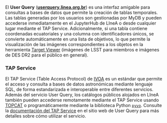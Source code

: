 El **User Query** ([**userquery.linea.org.br**](https://userquery.linea.org.br/)) es una interfaz amigable para consultas a bases de datos que permite la creación de tablas temporales. Las tablas generadas por los usuarios son gestionadas por MyDB y pueden accederse inmediatamente en el JupyterHub de LIneA o desde cualquier lugar mediante el TAP Service. Adicionalmente, si una tabla contiene coordenadas ecuatoriales y una columna con identificadores únicos, se convierte automáticamente en una lista de objetivos, lo que permite la visualización de las imágenes correspondientes a los objetos en la herramienta [Target Viewer](../sci-platforms/target_viewer.md) (imágenes de LSST para miembros e imágenes de DES DR2 para el público en general).

### TAP Service
El TAP Service (Table Access Protocol) de [IVOA](https://ivoa.net/index.html) es un estándar que permite el acceso y consulta a bases de datos astronómicas mediante lenguaje SQL, de forma estandarizada e interoperable entre diferentes servicios. Además del servicio User Query, los catálogos públicos alojados en LIneA también pueden accederse remotamente mediante el TAP Service usando [TOPCAT](https://www.star.bris.ac.uk/~mbt/topcat/) o programáticamente mediante la biblioteca Python [`pyvo`](https://pyvo.readthedocs.io/en/latest/#). Consulte la [documentación del TAP Service](https://userquery.linea.org.br/cms/services/scripted-access/) en el sitio web de User Query para más detalles sobre cómo utilizar el servicio.
